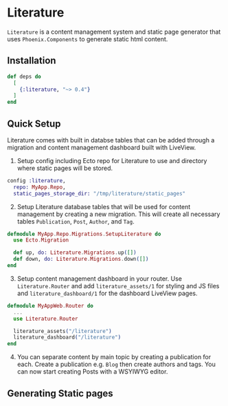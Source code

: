 # Literature

`Literature` is a content management system and static page generator that uses `Phoenix.Components` to generate static html content.

## Installation

```elixir
def deps do
  [
    {:literature, "~> 0.4"}
  ]
end
```

## Quick Setup

Literature comes with built in databse tables that can be added through a migration and content management dashboard built with LiveView.

1. Setup config including Ecto repo for Literature to use and directory where static pages will be stored.

```elixir
config :literature,
  repo: MyApp.Repo,
  static_pages_storage_dir: "/tmp/literature/static_pages"
```

2. Setup Literature database tables that will be used for content management by creating a new migration. This will create all necessary tables `Publication`, `Post`, `Author`, and `Tag`.

```elixir
defmodule MyApp.Repo.Migrations.SetupLiterature do
  use Ecto.Migration

  def up, do: Literature.Migrations.up([])
  def down, do: Literature.Migrations.down([])
end
```

3. Setup content management dashboard in your router. Use `Literature.Router` and add `literature_assets/1` for styling and JS files and `literature_dashboard/1` for the dashboard LiveView pages.

```elixir
defmodule MyAppWeb.Router do
  ...
  use Literature.Router

  literature_assets("/literature")
  literature_dashboard("/literature")
end
```

4. You can separate content by main topic by creating a publication for each. Create a publication e.g. `Blog` then create authors and tags. You can now start creating Posts with a WSYIWYG editor.

## Generating Static pages
